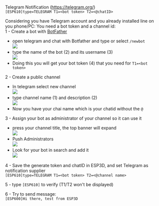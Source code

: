 Telegram Notification (https://telegram.org/)      
`[ESP610]type=TELEGRAM T1=<bot token> T2=<@chatID>`

Considering you have Telegram account and you already installed line on you phone/PC:
You need a bot token and a channel id:   
1 - Create a bot with [BotFather](https://core.telegram.org/bots#3-how-do-i-create-a-bot)   
 * open telegram and chat with Botfather and type or select `/newbot`    
![](https://github.com/luc-github/ESP3D/blob/3.0/images/Notifications/Telegram/newbot.jpg)
 * type the name of the bot (2) and its username (3)     
![](https://github.com/luc-github/ESP3D/blob/3.0/images/Notifications/Telegram/newbot2.jpg)
 * Doing this you will get your bot token (4) that you need for `T1=<bot token>`

2 - Create a public channel   
 * In telegram select new channel      
![](https://github.com/luc-github/ESP3D/blob/3.0/images/Notifications/Telegram/newchannel.jpg)    
 * type channel name (1) and description (2)   
![](https://github.com/luc-github/ESP3D/blob/3.0/images/Notifications/Telegram/newchannel2.jpg)  
 * Now you have your chai name which is your chatid without the `@`

3 - Assign your bot as administrator of your channel so it can use it   
 * press your channel title, the top banner will expand   
![](https://github.com/luc-github/ESP3D/blob/3.0/images/Notifications/Telegram/channel.jpg)   
 * Push Administrators  
![](https://github.com/luc-github/ESP3D/blob/3.0/images/Notifications/Telegram/adminchannel1.jpg)   
 * Look for your bot in search and add it   
![](https://github.com/luc-github/ESP3D/blob/3.0/images/Notifications/Telegram/adminchannel2.jpg)

4 - Save the generate token and chatID in ESP3D, and set Telegram as notification supplier    
`[ESP610]type=TELEGRAM T1=<bot token> T2=<@channel name>` 

5 - type `[ESP610]` to verify (T1/T2 won't be displayed)   

6 - Try to send message:   
`[ESP600]Hi there, test from ESP3D`